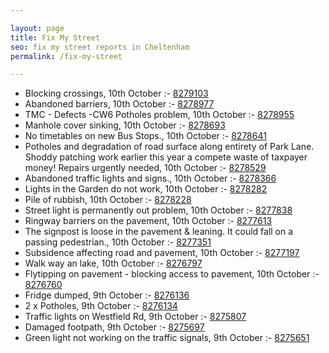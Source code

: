 ```yaml
---

layout: page
title: Fix My Street
seo: fix my street reports in Cheltenham
permalink: /fix-my-street

---
```


<!-- fix_marker starts -->

- Blocking crossings, 10th October :- [8279103](https://www.fixmystreet.com/report/8279103)
- Abandoned barriers, 10th October :- [8278977](https://www.fixmystreet.com/report/8278977)
- TMC - Defects -CW6 Potholes  problem, 10th October :- [8278955](https://www.fixmystreet.com/report/8278955)
- Manhole cover sinking, 10th October :- [8278693](https://www.fixmystreet.com/report/8278693)
- No timetables on new Bus Stops., 10th October :- [8278641](https://www.fixmystreet.com/report/8278641)
- Potholes and degradation of road surface along entirety of Park Lane. Shoddy patching work earlier this year a compete waste of taxpayer money! Repairs urgently needed, 10th October :- [8278529](https://www.fixmystreet.com/report/8278529)
- Abandoned traffic lights and signs., 10th October :- [8278366](https://www.fixmystreet.com/report/8278366)
- Lights in the Garden do not work, 10th October :- [8278282](https://www.fixmystreet.com/report/8278282)
- Pile of rubbish, 10th October :- [8278228](https://www.fixmystreet.com/report/8278228)
- Street light is permanently out problem, 10th October :- [8277838](https://www.fixmystreet.com/report/8277838)
- Ringway barriers on the pavement, 10th October :- [8277613](https://www.fixmystreet.com/report/8277613)
- The signpost is loose in the pavement & leaning. It could fall on a passing pedestrian., 10th October :- [8277351](https://www.fixmystreet.com/report/8277351)
- Subsidence affecting road and pavement, 10th October :- [8277197](https://www.fixmystreet.com/report/8277197)
- Walk way an lake, 10th October :- [8276797](https://www.fixmystreet.com/report/8276797)
- Flytipping on pavement - blocking access to pavement, 10th October :- [8276760](https://www.fixmystreet.com/report/8276760)
- Fridge dumped, 9th October :- [8276136](https://www.fixmystreet.com/report/8276136)
- 2 x Potholes, 9th October :- [8276134](https://www.fixmystreet.com/report/8276134)
- Traffic lights on Westfield Rd, 9th October :- [8275807](https://www.fixmystreet.com/report/8275807)
- Damaged footpath, 9th October :- [8275697](https://www.fixmystreet.com/report/8275697)
- Green light not working on the traffic signals, 9th October :- [8275651](https://www.fixmystreet.com/report/8275651)

<!-- fix_marker ends -->